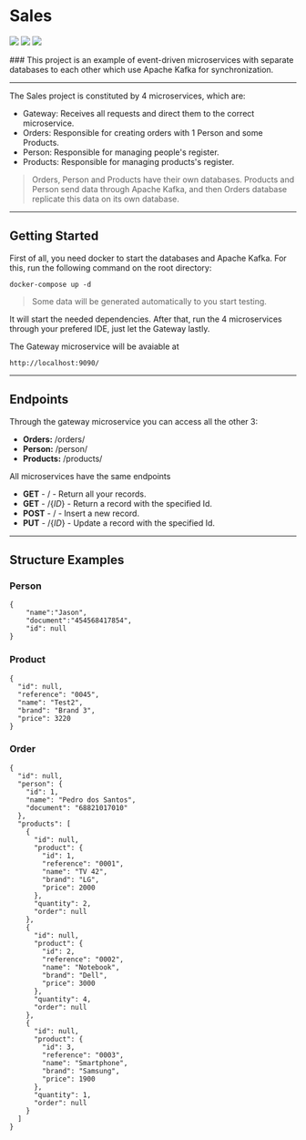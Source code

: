 # Sales
<p>
<img src="https://img.shields.io/badge/Java-ED8B00?style=for-the-badge&logo=java&logoColor=white" /> 
<img src="https://img.shields.io/badge/Spring-6DB33F?style=for-the-badge&logo=spring&logoColor=white" />
<img src="https://img.shields.io/badge/Kakfa-FFF?style=for-the-badge&logo=Apache&logoColor=black" />
</p>
### This project is an example of event-driven microservices with separate databases to each other which use Apache Kafka for synchronization.

---

The Sales project is constituted by 4 microservices, which are:

* Gateway: Receives all requests and direct them to the correct microservice.
* Orders: Responsible for creating orders with 1 Person and some Products.
* Person: Responsible for managing people's register.
* Products: Responsible for managing products's register.

> Orders, Person and Products have their own databases. Products and Person send data through Apache Kafka, and then Orders database replicate this data on its own database.

---

## Getting Started

First of all, you need docker to start the databases and Apache Kafka. For this, run the following command on the root directory:

```` 
docker-compose up -d
````

> Some data will be generated automatically to you start testing.

It will start the needed dependencies.
After that, run the 4 microservices through your prefered IDE, just let the Gateway lastly.

The Gateway microservice will be avaiable at
```
http://localhost:9090/
```

----

## Endpoints 

Through the gateway microservice you can access all the other 3:

* **Orders:** /orders/
* **Person:** /person/
* **Products:** /products/

All microservices have the same endpoints

* **GET** - / - Return all your records.
* **GET** - /{*ID*} - Return a record with the specified Id.
* **POST** - / - Insert a new record.
* **PUT** - /{*ID*} - Update a record with the specified Id.

---

## Structure Examples

### Person
```
{
    "name":"Jason",
    "document":"454568417854",
    "id": null
}
```

### Product
```
{
  "id": null,
  "reference": "0045",
  "name": "Test2",
  "brand": "Brand 3",
  "price": 3220
}
```

### Order

```
{
  "id": null,
  "person": {
    "id": 1,
    "name": "Pedro dos Santos",
    "document": "68821017010"
  },
  "products": [
    {
      "id": null,
      "product": {
        "id": 1,
        "reference": "0001",
        "name": "TV 42",
        "brand": "LG",
        "price": 2000
      },
      "quantity": 2,
      "order": null
    },
    {
      "id": null,
      "product": {
        "id": 2,
        "reference": "0002",
        "name": "Notebook",
        "brand": "Dell",
        "price": 3000
      },
      "quantity": 4,
      "order": null
    },
    {
      "id": null,
      "product": {
        "id": 3,
        "reference": "0003",
        "name": "Smartphone",
        "brand": "Samsung",
        "price": 1900
      },
      "quantity": 1,
      "order": null
    }
  ]
}
```


